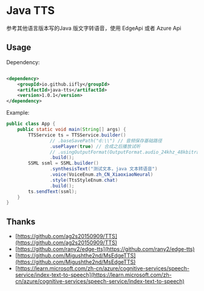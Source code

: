 # Java TTS
参考其他语言版本写的Java 版文字转语音，使用 EdgeApi 或者 Azure Api

## Usage

Dependency:
```xml

<dependency>
    <groupId>io.github.iifly</groupId>
    <artifactId>java-tts</artifactId>
    <version>1.0.1</version>
</dependency>

```

Example:
```java
public class App {
    public static void main(String[] args) {
        TTSService ts = TTSService.builder()
                // .baseSavePath("d:\\") // 音频保存基础路径
                .usePlayer(true) // 合成之后播放试听
                // .usingOutputFormat(OutputFormat.audio_24khz_48kbitrate_mono_mp3) // 音频输出格式，默认或使用 mp3的,其他的不太清楚怎么解码
                .build();
        SSML ssml = SSML.builder()
                .synthesisText("测试文本，java 文本转语音")
                .voice(VoiceEnum.zh_CN_XiaoxiaoNeural)
                .style(TtsStyleEnum.chat)
                .build();
        ts.sendText(ssml);
    }
}
```

## Thanks
- [https://github.com/ag2s20150909/TTS](https://github.com/ag2s20150909/TTS)
- [https://github.com/rany2/edge-tts](https://github.com/rany2/edge-tts)
- [https://github.com/Migushthe2nd/MsEdgeTTS](https://github.com/Migushthe2nd/MsEdgeTTS)
- [https://learn.microsoft.com/zh-cn/azure/cognitive-services/speech-service/index-text-to-speech](https://learn.microsoft.com/zh-cn/azure/cognitive-services/speech-service/index-text-to-speech)

